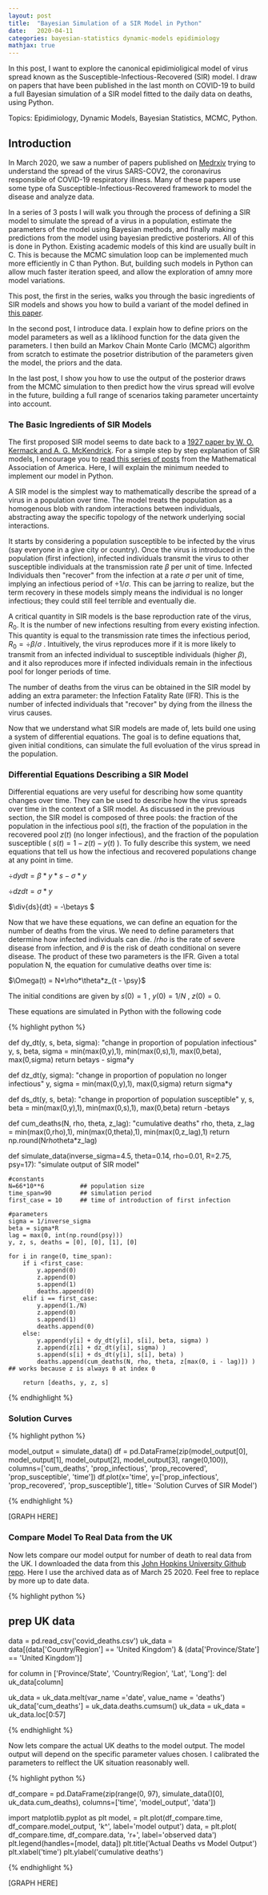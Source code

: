 ```yaml
---
layout: post
title:  "Bayesian Simulation of a SIR Model in Python"
date:   2020-04-11 
categories: bayesian-statistics dynamic-models epidimiology
mathjax: true
---
```


In this post, I want to explore the canonical epidimioligical model of virus spread known as the Susceptible-Infectious-Recovered (SIR) model. I draw on papers that have been published in the last month on COVID-19 to build a full Bayesian simulation of a SIR model fitted to the daily data on deaths, using Python. 

Topics: Epidimiology, Dynamic Models, Bayesian Statistics, MCMC, Python.

## Introduction
In March 2020, we saw a number of papers published on [Medrxiv](https://www.medrxiv.org/) trying to understand the spread of the virus SARS-COV2, the coronavirus responsible of COVID-19 respiratory illness. Many of these papers use some type ofa Susceptible-Infectious-Recovered framework to model the disease and analyze data.

In a series of 3 posts I will walk you through the process of defining a SIR model to simulate the spread of a virus in a population, estimate the parameters of the model using Bayesian methods, and finally making predictions from the model using bayesian predictive posteriors. All of this is done in Python. Existing academic models of this kind are usually built in C. This is because the MCMC simulation loop can be implemented much more efficiently in C than Python. But, building such models in Python can allow much faster iteration speed, and allow the exploration of amny more model variations.

This post, the first in the series, walks you through the basic ingredients of SIR models and shows you how to build a variant of the model defined in [this paper](https://www.medrxiv.org/content/10.1101/2020.03.24.20042291v1.full.pdf).

In the second post, I introduce data. I explain how to define priors on the model parameters as well as a liklihood function for the data given the parameters. I then build an Markov Chain Monte Carlo (MCMC) algorithm from scratch to estimate the posetrior distribution of the parameters given the model, the priors and the data.

In the last post, I show you how to use the output of the posterior draws from the MCMC simulation to then predict how the virus spread will evolve in the future, building a full range of scenarios taking parameter uncertainty into account.

### The Basic Ingredients of SIR Models

The first proposed SIR model seems to date back to a [1927 paper by W. O. Kermack and A. G. McKendrick](https://royalsocietypublishing.org/doi/pdf/10.1098/rspa.1927.0118). For a simple step by step explanation of SIR models, I encourage you to [read this series of posts](https://www.maa.org/press/periodicals/loci/joma/the-sir-model-for-spread-of-disease-the-differential-equation-model) from the Mathematical Association of America. Here, I will explain the minimum needed to implement our model in Python.

A SIR model is the simplest way to mathematically describe the spread of a virus in a population over time. The model treats the population as a homogenous blob with random interactions between individuals, abstracting away the specific topology of the network underlying social interactions.

It starts by considering a population susceptible to be infected by the virus (say everyone in a give city or country). Once the virus is introduced in the population (first infection), infected individuals transmit the virus to other susceptible individuals at the transmission rate $\beta$ per unit of time. Infected Individuals then "recover" from the infection at a rate $\sigma$ per unit of time, implying an infectious period of $\div{1}/{\sigma}$. This can be jarring to realize, but the term recovery in these models simply means the individual is no longer infectious; they could still feel terrible and eventually die.

A critical quantity in SIR models is the base reproduction rate of the virus, $R_0$. It is the number of new infections resulting from every existing infection. This quantity is equal to the transmission rate times the infectious period, $R_0 = \div{\beta}/{\sigma}$ . Intuitively, the virus reproduces more if it is more likely to transmit from an infected individual to susceptible individuals (higher $\beta$), and it also reproduces more if infected individuals remain in the infectious pool for longer periods of time. 

The number of deaths from the virus can be obtained in the SIR model by adding an extra parameter: the Infection Fatality Rate (IFR). This is the number of infected individuals that "recover" by dying from the illness the virus causes.

Now that we understand what SIR models are made of, lets build one using a system of differential equations. The goal is to define equations that, given initial conditions, can simulate the full evoluation of the virus spread in the population.

### Differential Equations Describing a SIR Model
Differential equations are very useful for describing how some quantity changes over time. They can be used to describe how the virus spreads over time in the context of a SIR model. As discussed in the previous section, the SIR model is composed of three pools: the fraction of the population in the infectious pool $s(t)$, the fraction of the population in the recovered pool $z(t)$ (no longer infectious), and the fraction of the population susceptible ( $s(t) = 1 -z(t) -y(t)$ ). 
To fully describe this system, we need equations that tell us how the infectious and recovered populations change at any point in time.  

$\div{dy}{dt} = \beta*y*s - \sigma*y$

$\div{dz}{dt} = \sigma*y$

$\div{ds}{dt} = -\beta*y*s $

Now that we have these equations, we can define an equation for the number of deaths from the virus. We need to define parameters that determine how infected individuals can die. $/rho$ is the rate of severe disease from infection, and $\theta$ is the risk of death conditional on severe disease. The product of these two parameters is the IFR. Given a total population N, the equation for cumulative deaths over time is:

$\Omega(t) = N*\rho*\theta*z_{t - \psy}$

The initial conditions are given by $s(0) = 1$ , $y(0) = 1/N$ , $z(0) = 0$.

These equations are simulated in Python with the following code

{% highlight python %}

def dy_dt(y, s, beta, sigma):
    "change in proportion of population infectious"
    y, s, beta, sigma = min(max(0,y),1), min(max(0,s),1), max(0,beta), max(0,sigma)
    return beta*y*s - sigma*y
    
def dz_dt(y, sigma):
    "change in proportion of population no longer infectious"
    y, sigma = min(max(0,y),1), max(0,sigma)
    return sigma*y
    
def ds_dt(y, s, beta):
    "change in proportion of population susceptible"
    y, s, beta = min(max(0,y),1), min(max(0,s),1), max(0,beta)
    return -beta*y*s

def cum_deaths(N, rho, theta, z_lag):
    "cumulative deaths"
    rho, theta, z_lag = min(max(0,rho),1), min(max(0,theta),1), min(max(0,z_lag),1)
    return np.round(N*rho*theta*z_lag)

def simulate_data(inverse_sigma=4.5, theta=0.14, rho=0.01, R=2.75, psy=17):
    "simulate output of SIR model"
    
    #constants
    N=66*10**6          ## population size
    time_span=90        ## simulation period
    first_case = 10     ## time of introduction of first infection
        
    #parameters
    sigma = 1/inverse_sigma
    beta = sigma*R 
    lag = max(0, int(np.round(psy)))
    y, z, s, deaths = [0], [0], [1], [0]
    
    for i in range(0, time_span):
        if i <first_case:
            y.append(0)
            z.append(0)
            s.append(1)
            deaths.append(0)
        elif i == first_case:
            y.append(1./N)
            z.append(0)
            s.append(1)
            deaths.append(0)
        else:
            y.append(y[i] + dy_dt(y[i], s[i], beta, sigma) )
            z.append(z[i] + dz_dt(y[i], sigma) )
            s.append(s[i] + ds_dt(y[i], s[i], beta) )
            deaths.append(cum_deaths(N, rho, theta, z[max(0, i - lag)]) ) ## works because z is always 0 at index 0

        return [deaths, y, z, s]
{% endhighlight %}

### Solution Curves

{% highlight python %}

model_output = simulate_data()
df = pd.DataFrame(zip(model_output[0], model_output[1], model_output[2], model_output[3], range(0,100)), 
columns=['cum_deaths', 'prop_infectious', 'prop_recovered', 'prop_susceptible', 'time'])
df.plot(x='time', y=['prop_infectious', 'prop_recovered', 'prop_susceptible'], 
title= 'Solution Curves of SIR Model')

{% endhighlight %}

[GRAPH HERE]

### Compare Model To Real Data from the UK

Now lets compare our model output for number of death to real data from the UK. I downloaded the data from this [John Hopkins University Github repo](https://github.com/CSSEGISandData/COVID-19). Here I use the archived data as of March 25 2020. Feel free to replace by more up to date data.

{% highlight python %}

## prep UK data
data = pd.read_csv('covid_deaths.csv')
uk_data = data[(data['Country/Region'] == 'United Kingdom') & (data['Province/State'] == 'United Kingdom')]

for column in ['Province/State', 'Country/Region', 'Lat', 'Long']:
    del uk_data[column]

uk_data = uk_data.melt(var_name ='date', value_name = 'deaths')
uk_data['cum_deaths'] = uk_data.deaths.cumsum()
uk_data = uk_data = uk_data.loc[0:57]

{% endhighlight %}

Now lets compare the actual UK deaths to the model output. The model output will depend on the specific parameter values chosen. I calibrated the parameters to relflect the UK situation reasonably well.

{% highlight python %}

df_compare = pd.DataFrame(zip(range(0, 97), simulate_data()[0], uk_data.cum_deaths), columns=['time', 'model_output', 'data'])

import matplotlib.pyplot as plt
model, = plt.plot(df_compare.time, df_compare.model_output, 'k^', label='model output')
data, = plt.plot( df_compare.time, df_compare.data, 'r+', label='observed data')
plt.legend(handles=[model, data])
plt.title('Actual Deaths vs Model Output')
plt.xlabel('time')
plt.ylabel('cumulative deaths')

{% endhighlight %}

[GRAPH HERE]
